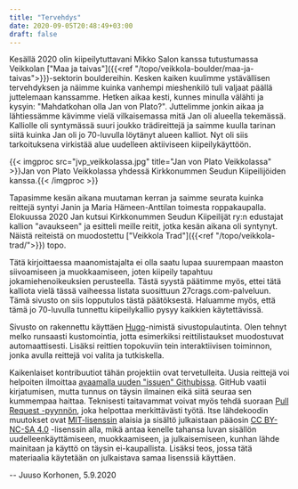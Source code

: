 ```yaml
---
title: "Tervehdys"
date: 2020-09-05T20:48:49+03:00
draft: false
---
```


Kesällä 2020 olin kiipeilytuttavani Mikko Salon kanssa tutustumassa Veikkolan ["Maa ja taivas"]({{<ref "/topo/veikkola-boulder/maa-ja-taivas">}})-sektorin bouldereihin. Kesken kaiken kuulimme ystävällisen tervehdyksen ja näimme kuinka vanhempi mieshenkilö tuli valjaat päällä juttelemaan kanssamme. Hetken aikaa kesti, kunnes minulla välähti ja kysyin: "Mahdatkohan olla Jan von Plato?". Juttelimme jonkin aikaa ja lähtiessämme kävimme vielä vilkaisemassa mitä Jan oli alueella tekemässä. Kalliolle oli syntymässä suuri joukko trädireittejä ja saimme kuulla tarinan siitä kuinka Jan oli jo 70-luvulla löytänyt alueen kalliot. Nyt oli siis tarkoituksena virkistää alue uudelleen aktiiviseen kiipeilykäyttöön. 

{{< imgproc src="jvp_veikkolassa.jpg" title="Jan von Plato Veikkolassa" >}}Jan von Plato Veikkolassa yhdessä Kirkkonummen Seudun Kiipeilijöiden kanssa.{{< /imgproc >}}

Tapasimme kesän aikana muutaman kerran ja saimme seurata kuinka reittejä syntyi Janin ja Maria Hämeen-Anttilan toimesta roppakaupalla. Elokuussa 2020 Jan kutsui Kirkkonummen Seudun Kiipeilijät ry:n edustajat kallion "avaukseen" ja esitteli meille reitit, jotka kesän aikana oli syntynyt. Näistä reiteistä on muodostettu ["Veikkola Trad"]({{<ref "/topo/veikkola-trad/">}}) topo.

Tätä kirjoittaessa maanomistajalta ei olla saatu lupaa suurempaan maaston siivoamiseen ja muokkaamiseen, joten kiipeily tapahtuu jokamiehenoikeuksien perusteella. Tästä syystä päätimme myös, ettei tätä kalliota vielä tässä vaiheessa listata suosittuun 27crags.com-palveluun. Tämä sivusto on siis lopputulos tästä päätöksestä. Haluamme myös, että tämä jo 70-luvulla tunnettu kiipeilykallio pysyy kaikkien käytettävissä. 

Sivusto on rakennettu käyttäen [Hugo](https://gohugo.io/)-nimistä sivustopulautinta. Olen tehnyt melko runsaasti kustomointia, jotta esimerkiksi reittilistaukset muodostuvat automaattisesti. Lisäksi reittien topokuviin tein interaktiivisen toiminnon, jonka avulla reittejä voi valita ja tutkiskella. 

Kaikenlaiset kontribuutiot tähän projektiin ovat tervetulleita. Uusia reittejä voi helpoiten ilmoittaa [avaamalla uuden "issuen" Githubissa](https://github.com/juusokorhonen/veikkola/issues). GitHub vaatii kirjatumisen, mutta tunnus on täysin ilmainen eikä siitä seuraa sen kummempaa haittaa. Teknisesti taitavammat voivat myös tehdä suoraan [Pull Request -pyynnön](https://github.com/juusokorhonen/veikkola/pulls), joka helpottaa merkittävästi työtä. Itse lähdekoodin muutokset ovat <a rel="license" href="https://mit-license.org/">MIT-lisenssin</a> alaisia ja sisältö julkaistaan pääosin <a rel="license" href="http://creativecommons.org/licenses/by-nc-sa/4.0/">CC BY-NC-SA 4.0</a> -lisenssin alla, mikä antaa kenelle tahansa luvan sisällön uudelleenkäyttämiseen, muokkaamiseen, ja julkaisemiseen, kunhan lähde mainitaan ja käyttö on täysin ei-kaupallista. Lisäksi teos, jossa tätä materiaalia käytetään on julkaistava samaa lisenssiä käyttäen.

-- Juuso Korhonen, 5.9.2020
